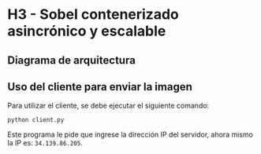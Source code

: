 # H3 - Sobel contenerizado asincrónico y escalable

## Diagrama de arquitectura


## Uso del cliente para enviar la imagen
Para utilizar el cliente, se debe ejecutar el siguiente comando:
```
python client.py
```
Este programa le pide que ingrese la dirección IP del servidor, ahora mismo la IP es: ```34.139.86.205```.
